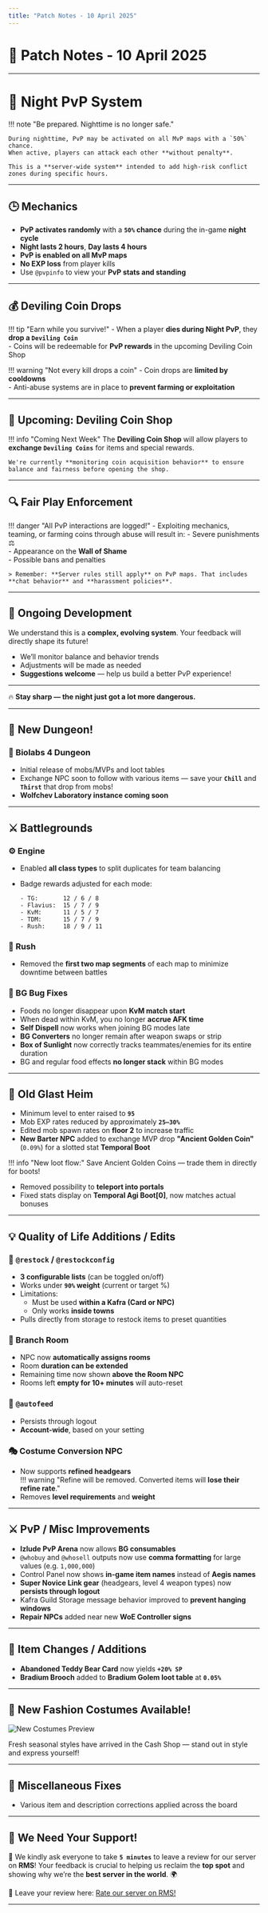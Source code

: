 ```yaml
---
title: "Patch Notes - 10 April 2025"
---
```


# 📝 **Patch Notes - 10 April 2025**

---

# 🌙 **Night PvP System**

!!! note "Be prepared. Nighttime is no longer safe."

    During nighttime, PvP may be activated on all MvP maps with a `50%` chance.  
    When active, players can attack each other **without penalty**.  

    This is a **server-wide system** intended to add high-risk conflict zones during specific hours.


---

## 🕒 Mechanics

- **PvP activates randomly** with a **`50%` chance** during the in-game **night cycle**
- **Night lasts 2 hours**, **Day lasts 4 hours**
- **PvP is enabled on all MvP maps**
- **No EXP loss** from player kills
- Use `@pvpinfo` to view your **PvP stats and standing**

---

## 💰 Deviling Coin Drops

!!! tip "Earn while you survive!"
    - When a player **dies during Night PvP**, they **drop a `Deviling Coin`**   
    - Coins will be redeemable for **PvP rewards** in the upcoming Deviling Coin Shop

!!! warning "Not every kill drops a coin"
    - Coin drops are **limited by cooldowns**  
    - Anti-abuse systems are in place to **prevent farming or exploitation**

---

## 🛒 Upcoming: Deviling Coin Shop

!!! info "Coming Next Week"
    The **Deviling Coin Shop** will allow players to **exchange `Deviling Coins`** for items and special rewards.

    We're currently **monitoring coin acquisition behavior** to ensure balance and fairness before opening the shop.

---

## 🔍 Fair Play Enforcement

!!! danger "All PvP interactions are logged!"
    - Exploiting mechanics, teaming, or farming coins through abuse will result in:
        - Severe punishments ⚖️  
        - Appearance on the **Wall of Shame**  
        - Possible bans and penalties  

    > Remember: **Server rules still apply** on PvP maps. That includes **chat behavior** and **harassment policies**.

---

## 💬 Ongoing Development

We understand this is a **complex, evolving system**. Your feedback will directly shape its future!

- We’ll monitor balance and behavior trends
- Adjustments will be made as needed
- **Suggestions welcome** — help us build a better PvP experience!

---

🔥 **Stay sharp — the night just got a lot more dangerous.**

---

## 🧪 **New Dungeon!**

### 🔬 Biolabs 4 Dungeon
- Initial release of mobs/MVPs and loot tables  
- Exchange NPC soon to follow with various items — save your **`Chill`** and **`Thirst`** that drop from mobs!  
- **Wolfchev Laboratory instance coming soon**

---

## ⚔️ **Battlegrounds**

### ⚙️ Engine
- Enabled **all class types** to split duplicates for team balancing  
- Badge rewards adjusted for each mode:

    ```
    - TG:       12 / 6 / 8
    - Flavius:  15 / 7 / 9
    - KvM:      11 / 5 / 7
    - TDM:      15 / 7 / 9
    - Rush:     18 / 9 / 11
    ```

### 🚀 Rush
- Removed the **first two map segments** of each map to minimize downtime between battles

### 🐞 BG Bug Fixes
- Foods no longer disappear upon **KvM match start**
- When dead within KvM, you no longer **accrue AFK time**
- **Self Dispell** now works when joining BG modes late
- **BG Converters** no longer remain after weapon swaps or strip
- **Box of Sunlight** now correctly tracks teammates/enemies for its entire duration
- BG and regular food effects **no longer stack** within BG modes

---

## 🏰 **Old Glast Heim**

- Minimum level to enter raised to **`95`**
- Mob EXP rates reduced by approximately **`25–30%`**
- Edited mob spawn rates on **floor 2** to increase traffic
- **New Barter NPC** added to exchange MVP drop **"Ancient Golden Coin"** (`0.09%`) for a slotted stat **Temporal Boot**

!!! info "New loot flow:"
    Save Ancient Golden Coins — trade them in directly for boots!

- Removed possibility to **teleport into portals**
- Fixed stats display on **Temporal Agi Boot[0]**, now matches actual bonuses

---

## 💡 **Quality of Life Additions / Edits**

### 🔁 `@restock` / `@restockconfig`
- **3 configurable lists** (can be toggled on/off)  
- Works under **`90%` weight** (current or target %)  
- Limitations:
  - Must be used **within a Kafra (Card or NPC)**  
  - Only works **inside towns**
- Pulls directly from storage to restock items to preset quantities

### 🌱 Branch Room
- NPC now **automatically assigns rooms**
- Room **duration can be extended**
- Remaining time now shown **above the Room NPC**
- Rooms left **empty for 10+ minutes** will auto-reset

### 🐾 `@autofeed`
- Persists through logout  
- **Account-wide**, based on your setting

### 🎭 Costume Conversion NPC
- Now supports **refined headgears**  
!!! warning "Refine will be removed. Converted items will **lose their refine rate**."
- Removes **level requirements** and **weight**

---

## ⚔️ **PvP / Misc Improvements**

- **Izlude PvP Arena** now allows **BG consumables**
- `@whobuy` and `@whosell` outputs now use **comma formatting** for large values (e.g. `1,000,000`)
- Control Panel now shows **in-game item names** instead of **Aegis names**
- **Super Novice Link gear** (headgears, level 4 weapon types) now **persists through logout**
- Kafra Guild Storage message behavior improved to **prevent hanging windows**
- **Repair NPCs** added near new **WoE Controller signs**

---

## 🎁 **Item Changes / Additions**

- **Abandoned Teddy Bear Card** now yields **`+20% SP`**
- **Bradium Brooch** added to **Bradium Golem loot table** at **`0.05%`**

---

## 👗 **New Fashion Costumes Available!**

![New Costumes Preview](img/04102025-cashshop.webp)

Fresh seasonal styles have arrived in the Cash Shop — stand out in style and express yourself!

---

## 🐛 **Miscellaneous Fixes**

- Various item and description corrections applied across the board  

---

## 🌟 **We Need Your Support!**

💬 We kindly ask everyone to take **`5 minutes`** to leave a review for our server on **RMS**! Your feedback is crucial to helping us reclaim the **top spot** and showing why we’re the **best server in the world**. 🌍

📢 Leave your review here: [Rate our server on RMS!](https://ratemyserver.net/index.php?page=detailedlistserver&serid=22102&itv=6&url_sname=UARO%20World%20of%20your%20dream)


---